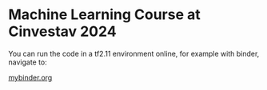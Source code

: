 # Machine Learning Course at Cinvestav 2024


You can run the code in a tf2.11 environment online, for example with binder, navigate to:

[mybinder.org](https://mybinder.org)



